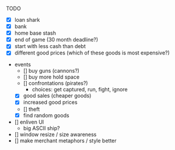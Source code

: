 TODO

- [x] loan shark
- [x] bank
- [x] home base stash
- [x] end of game (30 month deadline?)
- [x] start with less cash than debt
- [x] different good prices (which of these goods is most expensive?)
- events
  - [] buy guns (cannons?)
  - [] buy more hold space
  - [] confrontations (pirates?)
    - choices: get captured, run, fight, ignore
  - [x] good sales (cheaper goods)
  - [x] increased good prices
  - [] theft
  - [x] find random goods
- [] enliven UI
  - big ASCII ship?
- [] window resize / size awareness
- [] make merchant metaphors / style better
